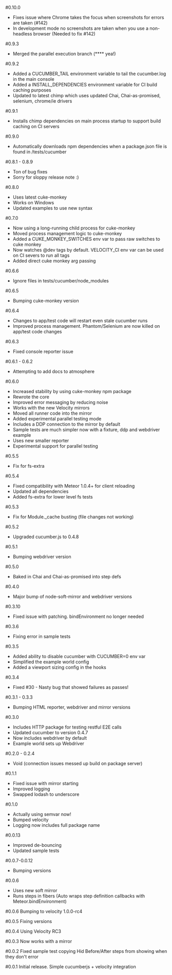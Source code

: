 #0.10.0

* Fixes issue where Chrome takes the focus when screenshots for errors are taken (#142)
* In development mode no screenshots are taken when you use a non-headless browser (Needed to fix #142)

#0.9.3

* Merged the parallel execution branch (**** yea!)

#0.9.2

* Added a CUCUMBER_TAIL environment variable to tail the cucumber.log in the main console
* Added a INSTALL_DEPENDENCIES environment variable for CI build caching purposes
* Updated to latest chimp which uses updated Chai, Chai-as-promised, selenium, chrome/ie drivers

#0.9.1

* Installs chimp dependencies on main process startup to support build caching on CI servers

#0.9.0

* Automatically downloads npm dependencies when a package.json file is found in /tests/cucumber

#0.8.1 - 0.8.9

* Ton of bug fixes
* Sorry for sloppy release note :)

#0.8.0

* Uses latest cuke-monkey
* Works on Windows
* Updated examples to use new syntax

#0.7.0

* Now using a long-running child process for cuke-monkey
* Moved process management logic to cuke-monkey
* Added a CUKE_MONKEY_SWITCHES env var to pass raw switches to cuke monkey
* Now watches @dev tags by default. VELOCITY_CI env var can be used on CI severs to run all tags
* Added direct cuke monkey arg passing

#0.6.6

* Ignore files in tests/cucumber/node_modules

#0.6.5

* Bumping cuke-monkey version

#0.6.4

* Changes to app/test code will restart even stale cucumber runs
* Improved process management. Phantom/Selenium are now killed on app/test code changes

#0.6.3

* Fixed console reporter issue

#0.6.1 - 0.6.2

* Attempting to add docs to atmosphere

#0.6.0

* Increased stability by using cuke-monkey npm package
* Rewrote the core
* Improved error messaging by reducing noise
* Works with the new Velocity mirrors
* Moved all runner code into the mirror
* Added experimental parallel testing mode
* Includes a DDP connection to the mirror by default
* Sample tests are much simpler now with a fixture, ddp and webdriver example
* Uses new smaller reporter
* Experimental support for parallel testing

#0.5.5

* Fix for fs-extra

#0.5.4

* Fixed compatibility with Meteor 1.0.4+ for client reloading
* Updated all dependencies
* Added fs-extra for lower level fs tests

#0.5.3

* Fix for Module._cache busting (file changes not working)

#0.5.2

* Upgraded cucumber.js to 0.4.8

#0.5.1

* Bumping webdriver version

#0.5.0

* Baked in Chai and Chai-as-promised into step defs

#0.4.0

* Major bump of node-soft-mirror and webdriver versions

#0.3.10

* Fixed issue with patching. bindEnvironment no longer needed

#0.3.6

* Fixing error in sample tests

#0.3.5

* Added ability to disable cucumber with CUCUMBER=0 env var
* Simplified the example world config
* Added a viewport sizing config in the hooks

#0.3.4

* Fixed #30 - Nasty bug that showed failures as passes!

#0.3.1 - 0.3.3

* Bumping HTML reporter, webdriver and mirror versions

#0.3.0

* Includes HTTP package for testing restful E2E calls
* Updated cucumber to version 0.4.7
* Now includes webdriver by default
* Example world sets up Webdriver

#0.2.0 - 0.2.4

* Void (connection issues messed up build on package server)

#0.1.1

* Fixed issue with mirror starting
* Improved logging
* Swapped lodash to underscore

#0.1.0

* Actually using semvar now!
* Bumped velocity
* Logging now includes full package name

#0.0.13

* Improved de-bouncing
* Updated sample tests

#0.0.7-0.0.12
* Bumping versions

#0.0.6
* Uses new soft mirror
* Runs steps in fibers (Auto wraps step definition callbacks with Meteor.bindEnvironment)

#0.0.6
Bumping to velocity 1.0.0-rc4

#0.0.5
Fixing versions

#0.0.4
Using Velocity RC3

#0.0.3
Now works with a mirror

#0.0.2
Fixed sample test copying
Hid Before/After steps from showing when they don't error

#0.0.1
Initial release. Simple cucumberjs + velocity integration
